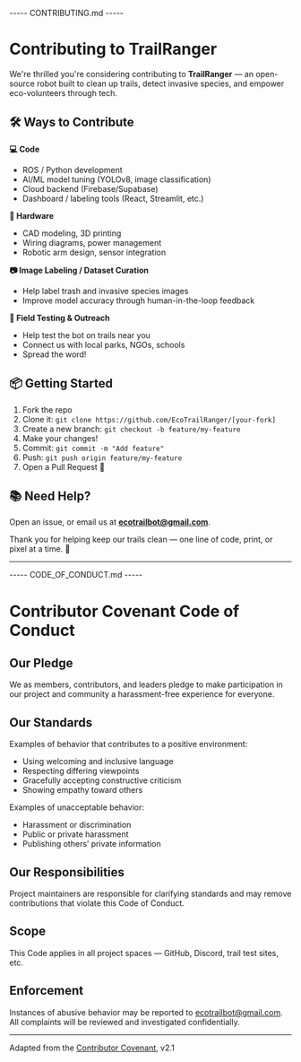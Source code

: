 ----- CONTRIBUTING.md -----

# Contributing to TrailRanger

We're thrilled you're considering contributing to **TrailRanger** — an open-source robot built to clean up trails, detect invasive species, and empower eco-volunteers through tech.

## 🛠️ Ways to Contribute

**💻 Code**  
- ROS / Python development
- AI/ML model tuning (YOLOv8, image classification)
- Cloud backend (Firebase/Supabase)
- Dashboard / labeling tools (React, Streamlit, etc.)

**🔧 Hardware**  
- CAD modeling, 3D printing
- Wiring diagrams, power management
- Robotic arm design, sensor integration

**📷 Image Labeling / Dataset Curation**  
- Help label trash and invasive species images
- Improve model accuracy through human-in-the-loop feedback

**🌿 Field Testing & Outreach**  
- Help test the bot on trails near you
- Connect us with local parks, NGOs, schools
- Spread the word!

## 📦 Getting Started
1. Fork the repo
2. Clone it: `git clone https://github.com/EcoTrailRanger/[your-fork]`
3. Create a new branch: `git checkout -b feature/my-feature`
4. Make your changes!
5. Commit: `git commit -m "Add feature"`
6. Push: `git push origin feature/my-feature`
7. Open a Pull Request 🚀

## 📚 Need Help?
Open an issue, or email us at **ecotrailbot@gmail.com**.

Thank you for helping keep our trails clean — one line of code, print, or pixel at a time. 🍃

---

----- CODE_OF_CONDUCT.md -----

# Contributor Covenant Code of Conduct

## Our Pledge
We as members, contributors, and leaders pledge to make participation in our project and community a harassment-free experience for everyone.

## Our Standards
Examples of behavior that contributes to a positive environment:
- Using welcoming and inclusive language
- Respecting differing viewpoints
- Gracefully accepting constructive criticism
- Showing empathy toward others

Examples of unacceptable behavior:
- Harassment or discrimination
- Public or private harassment
- Publishing others’ private information

## Our Responsibilities
Project maintainers are responsible for clarifying standards and may remove contributions that violate this Code of Conduct.

## Scope
This Code applies in all project spaces — GitHub, Discord, trail test sites, etc.

## Enforcement
Instances of abusive behavior may be reported to ecotrailbot@gmail.com. All complaints will be reviewed and investigated confidentially.

---

Adapted from the [Contributor Covenant](https://www.contributor-covenant.org), v2.1
